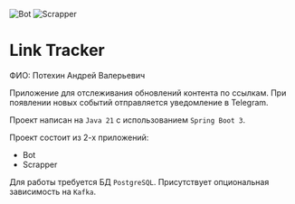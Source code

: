 ![Bot](https://github.com/Pacan4ik/tinkoff-course-spring2023/actions/workflows/bot.yml/badge.svg)
![Scrapper](https://github.com/Pacan4ik/tinkoff-course-spring2023/actions/workflows/scrapper.yml/badge.svg)

# Link Tracker

ФИО: Потехин Андрей Валерьевич

Приложение для отслеживания обновлений контента по ссылкам.
При появлении новых событий отправляется уведомление в Telegram.

Проект написан на `Java 21` с использованием `Spring Boot 3`.

Проект состоит из 2-х приложений:
* Bot
* Scrapper

Для работы требуется БД `PostgreSQL`. Присутствует опциональная зависимость на `Kafka`.
